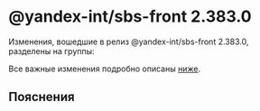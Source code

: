 # @yandex-int/sbs-front 2.383.0

<!-- ЧЕЛОВЕЧЕСКОЕ ВСТУПЛЕНИЕ -->

Изменения, вошедшие в релиз @yandex-int/sbs-front 2.383.0, разделены на группы:

Все важные изменения подробно описаны [ниже](#Пояснения).

## Пояснения

